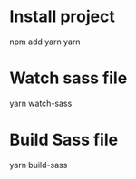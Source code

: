 # Install project
npm add yarn
yarn

# Watch sass file
yarn watch-sass

# Build Sass file
yarn build-sass




